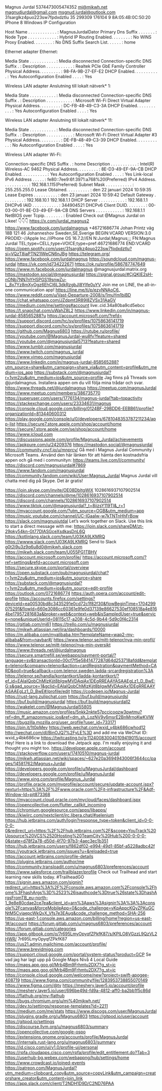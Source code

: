 Magnus Jurdal
5374473005474352
mj@mjkwh.net
magnudjurdal@gmail.com
msgnud.jurdal@outlook.com
31sarglkz4puo223sw7fpdxdztlu
35 299309 176104 9
8A:05:4B:0C:50:20
IPhone 8
Windows IP Configuration

   Host Name . . . . . . . . . . . . : MagnusJurdalDator
   Primary Dns Suffix  . . . . . . . :
   Node Type . . . . . . . . . . . . : Hybrid
   IP Routing Enabled. . . . . . . . : No
   WINS Proxy Enabled. . . . . . . . : No
   DNS Suffix Search List. . . . . . : home

Ethernet adapter Ethernet:

   Media State . . . . . . . . . . . : Media disconnected
   Connection-specific DNS Suffix  . :
   Description . . . . . . . . . . . : Realtek PCIe GbE Family Controller
   Physical Address. . . . . . . . . : 98-FA-9B-27-EF-E2
   DHCP Enabled. . . . . . . . . . . : Yes
   Autoconfiguration Enabled . . . . : Yes

Wireless LAN adapter Anslutning till lokalt nätverk* 1:

   Media State . . . . . . . . . . . : Media disconnected
   Connection-specific DNS Suffix  . :
   Description . . . . . . . . . . . : Microsoft Wi-Fi Direct Virtual Adapter
   Physical Address. . . . . . . . . : DC-FB-48-49-C3-3A
   DHCP Enabled. . . . . . . . . . . : Yes
   Autoconfiguration Enabled . . . . : Yes

Wireless LAN adapter Anslutning till lokalt nätverk* 11:

   Media State . . . . . . . . . . . : Media disconnected
   Connection-specific DNS Suffix  . :
   Description . . . . . . . . . . . : Microsoft Wi-Fi Direct Virtual Adapter #3
   Physical Address. . . . . . . . . : DE-FB-48-49-C3-39
   DHCP Enabled. . . . . . . . . . . : No
   Autoconfiguration Enabled . . . . : Yes

Wireless LAN adapter Wi-Fi:

   Connection-specific DNS Suffix  . : home
   Description . . . . . . . . . . . : Intel(R) Wireless-AC 9462
   Physical Address. . . . . . . . . : 8E-D3-49-EF-9A-CB
   DHCP Enabled. . . . . . . . . . . : Yes
   Autoconfiguration Enabled . . . . : Yes
   Link-local IPv6 Address . . . . . : fe80::7ee9:6f:3971:a768%20(Preferred)
   IPv4 Address. . . . . . . . . . . : 192.168.1.115(Preferred)
   Subnet Mask . . . . . . . . . . . : 255.255.255.0
   Lease Obtained. . . . . . . . . . : den 22 januari 2024 10:59:35
   Lease Expires . . . . . . . . . . : den 23 januari 2024 10:59:42
   Default Gateway . . . . . . . . . : 192.168.10.1
                                       192.168.1.1
   DHCP Server . . . . . . . . . . . : 192.168.1.1
   DHCPv6 IAID . . . . . . . . . . . : 344904521
   DHCPv6 Client DUID. . . . . . . . : 00-03-00-01-8E-D3-49-EF-9A-CB
   DNS Servers . . . . . . . . . . . : 192.168.1.1
   NetBIOS over Tcpip. . . . . . . . : Enabled
Check out @Magnus Jurdal on Likee! 👇👇👇
https://x.com/jurdal_magnus2
https://www.facebook.com/jurdalmagnus
+46721686774
Johan Printz väg 18B
121 46 Johanneshov
Sweden,SE,Sverige
BEGIN:VCARD
VERSION:3.0
PRODID:-//Apple Inc.//iPhone OS 16.7.2//EN
N:Jurdal;Magnus;;;
FN:Magnus Jurdal
TEL;type=CELL;type=VOICE;type=pref:46721686774
END:VCARD
https://open.spotify.com/user/31sarglkz4puo223sw7fpdxdztlu?si=VQzT8iaPTN21lWeCN6nJBg
https://telegram.org/
https://www.facebook.com/jurdalmagnus
https://soundcloud.com/magnus-jurdal
https://vk.com/id734222671
https://ok.ru/profile/586787747649
https://www.m.facebook.com/jurdalmagnus
@magnusjurdal:matrix.org
https://mastodon.social/@magnusjurdal
https://signal.group/#CjQKIE2sH-nONb7NN7nYHSPGS19snwZu-L_8x7Yz8mXyOgz6EhCI6L3dkRzgbJI8YIfe0uYV
Join me on LINE, the all-in-one communication app!
https://line.me/ti/p/ezyNNAoC6_
https://www.reddit.com/u/Vast-Departure-2008/s/1muYm1biBD
https://chat.whatsapp.com/JZdpmt3R89l8ZVSx31AaGV
https://medium.com/me/settings#account
live:.cid.34a80ba9cd5ebcc
https://t.snapchat.com/uWahZ8L2
https://www.linkedin.com/in/magnus-jurdal-858565288?u
https://account.microsoft.com/?refd=
https://support.discord.com/hc/sv/profiles/10758636141719
https://support.discord.com/hc/sv/profiles/10758636141719
https://github.com/Magnus6803
https://rutube.ru/profile/
https://youtube.com/@MagnusJurdal-wu8fv?feature=shared
https://youtube.com/@magnusjurdal5713?feature=shared
https://www.tumblr.com/magnusjurdal
https://www.twitch.com/magnus_jurdal
https://www.vimeo.com/magnusjurdal
https://www.linkedin.com/in/magnus-jurdal-858565288?utm_source=share&utm_campaign=share_via&utm_content=profile&utm_medium=ios_app
https://substack.com/@magnusjurdal?r=1vm2zu&utm_medium=ios&utm_source=profile
Jag finns på Threads som @jurdalmagnus. Installera appen om du vill följa mina trådar och svar. https://www.threads.net/@jurdalmagnus
https://meetup.com/magnusJurdal
https://www.meetup.com/members/386735770
https://superuser.com/users/1776134/magnus-jurdal?tab=topactivity
https://stackexchange.com/users/23334631/magnus
https://console.cloud.google.com/billing/0124BF-29BDD6-EEBB61/profile?organizationId=813440600312
https://play.google.com/console/u/0/developers/6781048353787211234/app-list
https://secure7.store.apple.com/shop/account/home
https://secure7.store.apple.com/se/shop/account/home
https://www.icloud.com
https://discussions.apple.com/profile/Magnusä_Jurdal/achievements
https://apkpure.com/u/24209376
https://mastodon.social/@magnusjurdal
https://community.cncf.io/u/mnprcv/
Gå med i Magnus Jurdal Community i Microsoft Teams. Använd den här länken för att hämta den kostnadsfria appen och gå med i communityn: https://teams.live.com/l/community/
https://discord.com/magnusjurdal#7869
https://www.fandom.com/magnusjurdal
https://community.fandom.com/wiki/User:Magnus_Jurdal
Magnus Jurdal vill chatta med dig på Skype. Det är gratis!

https://join.skype.com/invite/OE08DbltgWIX
1028616937107902514
https://discord.com/channels/@me/1028616937107902514
https://discord.com/channels/1028616937107902514
https://www.tiktok.com/@magnusjurdal?_t=8iizsY119Tl&_r=1
https://myaccount.google.com/?utm_source=OGB&utm_medium=app
https://music.youtube.com/channel/UC-IGaaIw-w7kTNTnHhFrBow
https://slack.com/magnusjutdal
Let’s work together on Slack. Use this link to start a direct message with me: https://join.slack.com/shareDM/zt-29pky54kn-Gt77DlASGceXsdkasDnL6Q
https://kotlinlang.slack.com/team/U03KA9LKMRQ
https://wwww.slack.com/U03KA9LKMRQ
Send to Slack <g0t2j9u3z9q6u8d0@mjkwh.slack.com>
https://mjkwh.slack.com/team/U055PG1TBHV
https://account.microsoft.com/profile/
https://account.microsoft.com/?ref=settings&refd=account.microsoft.com
https://secure.skype.com/portal/overview
https://open.substack.com/pub/magnusjurdal/chat?r=1vm2zu&utm_medium=ios&utm_source=share
https://substack.com/@magnusjurdal?r=1vm2zu&utm_medium=ios&utm_source=edit-profile
https://outlook.com/0721686774
https://auth.opera.com/account/edit-profile
https://accounts.firefox.com/settings?deviceId=ea00530bd8c3435291e0cd72c1f82f30&flowBeginTime=1704299075291&flowId=660e3086cc60361e9fe0d37139e86627530ef108518a4e8164be17957281683a&broker=web&context=web&isSampledUser=true&service=none&uniqueUserId=08115c17-a208-4c5d-9b44-5d9c0f4c2314
https://gitlab.com/mj61
https://trello.com/u/magnusjurdal
https://mjkwh.atlassian.net/jira/dashboards/10000
https://m.alibaba.com/myalibaba.htm?templateName=wap2-my-alibaba&from=navbar#/
https://www.telenor.se/mitt-telenor/nya-min-profil/
https://www.telenor.se/mitt-telenor/nya-min-oversikt
https://www.threads.net/@jurdalmagnus
https://secure.smartrefill.se/webapps/payment-portal/?language=sv&transactionId=00cf7f5e5841477287d64d253718afdd&template=telenor&company=telenor&action=cardRegistration&paymentMethod=CARD&poll=true&callback=com.telenor.sweden.ladda-srcardregistration%3A
https://telenor.se/handla/kontantkort/ladda-kontantkort/?ef_id=EAIaIQobChMIzKjjt8bIgwMVDAqiAx1DEgRREAAYASAAEgLz1_D_BwE:G:s&gad_source=1&gclid=EAIaIQobChMIzKjjt8bIgwMVDAqiAx1DEgRREAAYASAAEgLz1_D_BwE#/profile/edit
https://codepen.io/Magnus-Jurdal
https://rust-lang.zulipchat.com
https://buf.build/magnusjurdsl
https://buf.build/magnusjurdal
https://buf.build/magnusjurdall2
https://wakelet.com/@MagnusJurdal55805
https://music.amazon.com/profiles/5nkk2nkte57pccicoqzw3pwtmu?ref=dm_ff_amazonmusic.ios&ref=dm_sh_LozNV9v6msrE2BnMrnoKwKVlW
https://bugzilla.mozilla.org/user_profile?user_id=733171
https://pin.it/1t0pMev
https://web.wechat.com/wxid_y4bk686cwhod12
http://wechat.com/dl/BinOJQ7%2FyLE%3D and add me via WeChat ID: wxid_y4bk686cw
https://twitcasting.tv/g:112400830040109419015/account
Hey! Here is a link to download the Jetpack app. I'm really enjoying it and thought you might too.
https://developer.apple.com/account
https://stackoverflow.com/users/17410510/magnus-jurdal
https://mjkwh.atlassian.net/wiki/spaces/~627e20a3694943006f3644cc/pages/14581762/Magnus+Jurdal
https://developers.google.com/profile/u/MagnusJurdal/dashboard
https://developers.google.com/profile/u/MagnusJurdal
https://www.xing.com/profile/Magnus_Jurdal
https://profile.oracle.com/myprofile/account/secure/update-account.jspx?nexturl=https%3A%2F%2Fwww.oracle.com%2Fit-infrastructure%2F&Adf-Window-Id=pjt873368
https://myaccount.cloud.oracle.com/mycloud/faces/dashboard.jspx
https://opencollective.com/flutter_callkit_incoming
https://chromium.googlesource.com/apps/libapps/
https://kiwiirc.com/nextclient/irc.libera.chat/#selenium
https://hub.jetbrains.com/auth/login?response_type=token&client_id=0-0-0-0-0&redirect_uri=https:%2F%2Fhub.jetbrains.com%2F&scope=YouTrack%20Upsource%20VCS%2520Hosting%20TeamCity%20Hub%200-0-0-0-0&state=d78f2a78-d50d-4f70-97b3-4aec3ec1b351
https://hub.jetbrains.com/users/f862df02-e994-49d1-85bf-a5228adbc42f
https://youtrack.jetbrains.com/issues?u=&reloaded=true
https://account.jetbrains.com/profile-details
https://plugins.jetbrains.com/author/me
https://community.transloadit.com/u/magnus6803/preferences/account
https://www.salesforce.com/trailblazer/profile
Check out Trailhead and start learning new skills today. #TrailheadGO
https://signin.aws.amazon.com/signin?redirect_uri=https%3A%2F%2Fconsole.aws.amazon.com%2Fconsole%2Fhome%3FhashArgs%3D%2523%26isauthcode%3Dtrue%26state%3DhashArgsFromTB_eu-north-1_9e8e80cdae2ce7ea&client_id=arn%3Aaws%3Asignin%3A%3A%3Aconsole%2Fcanvas&forceMobileApp=0&code_challenge=vKpAppcKQyZPKuGCNtM5CvjaepcWkQyX_Vfs7e3EAug&code_challenge_method=SHA-256
https://us-east-1.console.aws.amazon.com/billing/home?region=us-east-1#/account
https://forum.gitlab.com/u/magnus6803/preferences/account
https://forum.gitlab.com/categories
https://app.gitbook.com/o/7r695LmyOpyqfZPkfK87/s/KPILO8VGzzL9QzVL2HWR/
7r695LmyOpyqfZPkfK87
https://us21.admin.mailchimp.com/account/profile/
https://www.brevidmigg.com
https://support.cloud.google.com/portal/system-status?product=GCP
Se vad jag har lagt upp på Google Maps
Nivå 4 Local Guide
https://maps.app.goo.gl/Mrb4Bm9Frhmtu2DX7?g_st=ic
https://maps.app.goo.gl/Mrb4Bm9Frhmtu2DX7?g_st=ic
https://console.cloud.google.com/welcome/new?project=swift-apogee-408719
https://www.figma.com/community/file/1283953738855070149
https://www.figma.com/@tv
https://meshery.layer5.io/account/profile
https://meshery.layer5.io/user/696be49d-fd9a-4812-aff0-ba2bb1f5c86d
https://flathub.org/my-flathub
https://bugs.chromium.org/u/mj%40mjkwh.net/
https://dev.to/settings/response-templates?id=2211
https://medium.com/me/stats
https://www.discogs.com/user/MagnusJurdal
https://plugins.gradle.org/u/Magnus6803
https://gitpod.io/user/account
https://gitpod.io/settings
https://discourse.llvm.org/u/magnus6803/summary
https://opencollective.com/google-ospo
https://extensions.gnome.org/accounts/profile/MagnusJurdal
https://internals.rust-lang.org/u/magnus6803/summary
https://id.cisco.com/ui/v1.0/profile-ui/personal
https://rpfa.cloudapps.cisco.com/rpfa/profile/edit_entitlement.do?Tab=3
https://userhub-bg.webex.com/webappng/hub/settings/home
https://www.crowdcast.io/joined-events
https://patreon.com/MagnusJurdal?utm_medium=clipboard_copy&utm_source=copyLink&utm_campaign=creatorshare_creator&utm_content=join_link
https://app.slack.com/client/T2NDH1D9D/C2ND76PAA
